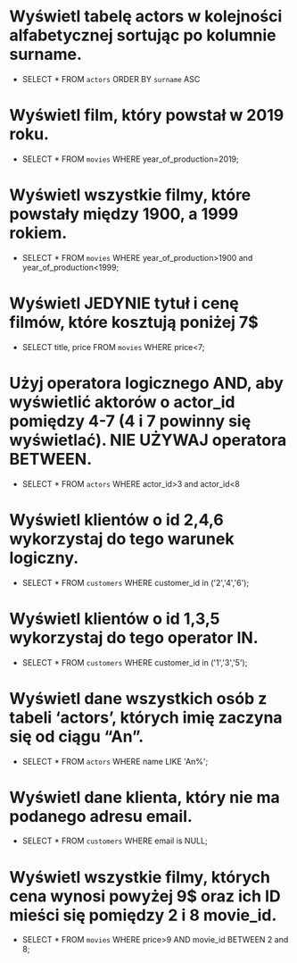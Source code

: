 # Wyświetl tabelę actors w kolejności alfabetycznej sortując po kolumnie surname.
* SELECT * FROM `actors` ORDER BY `surname` ASC

# Wyświetl film, który powstał w 2019 roku.
* SELECT * FROM `movies` WHERE year_of_production=2019;

# Wyświetl wszystkie filmy, które powstały między 1900, a 1999 rokiem.
* SELECT * FROM `movies` WHERE year_of_production>1900 and year_of_production<1999;

# Wyświetl JEDYNIE tytuł i cenę filmów, które kosztują poniżej 7$
* SELECT title, price FROM `movies` WHERE price<7;

# Użyj operatora logicznego AND, aby wyświetlić aktorów o actor_id pomiędzy 4-7 (4 i 7 powinny się wyświetlać). NIE UŻYWAJ operatora BETWEEN.
* SELECT * FROM `actors` WHERE actor_id>3 and actor_id<8

# Wyświetl klientów o id 2,4,6 wykorzystaj do tego warunek logiczny.
* SELECT * FROM `customers` WHERE customer_id in ('2','4','6');

# Wyświetl klientów o id 1,3,5 wykorzystaj do tego operator IN.
* SELECT * FROM `customers` WHERE customer_id in ('1','3','5');

# Wyświetl dane wszystkich osób z tabeli ‘actors’, których imię zaczyna się od ciągu “An”.
* SELECT * FROM `actors` WHERE name LIKE 'An%';

# Wyświetl dane klienta, który nie ma podanego adresu email.
* SELECT * FROM `customers` WHERE email is NULL;

# Wyświetl wszystkie filmy, których cena wynosi powyżej 9$ oraz ich ID mieści się pomiędzy 2 i 8 movie_id.
* SELECT * FROM `movies` WHERE price>9 AND movie_id BETWEEN 2 and 8;
